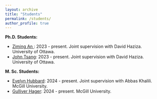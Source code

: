 ```yaml
---
layout: archive
title: "Students"
permalink: /students/
author_profile: true
---
```


**Ph.D. Students:**

- <ins>Ziming An </ins>: 2023 - present. Joint supervision with David Haziza. University of Ottawa.
- <ins>John Tsang</ins>: 2023 - present. Joint supervision with David Haziza. University of Ottawa.


**M. Sc. Students:**

- <ins>Evelyn Hubbard</ins>: 2024 - present. Joint supervision with Abbas Khalili. McGill University.
- <ins>Gulliver Hager</ins>: 2024 - present. McGill University.
